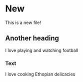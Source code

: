 # New 

This is a new file!

## Another heading

I love playing and watching football

### Text

I love cooking Ethopian delicacies

